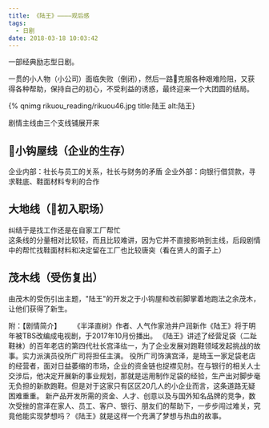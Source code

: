 ```yaml
---
title: 《陆王》————观后感
tags:
  - 日剧
date: 2018-03-18 10:03:42
---
```

一部经典励志型日剧。  

一贯的小人物（小公司）面临失败（倒闭），然后一路克服各种艰难险阻，又获得各种帮助，保持自己的初心，不受利益的诱惑，最终迎来一个大团圆的结局。

<!--more-->
{% qnimg rikuou_reading/rikuou46.jpg title:陆王 alt:陆王}

剧情主线由三个支线铺展开来

小钩屋线（企业的生存）
---
企业内部：社长与员工的关系，社长与财务的矛盾
企业外部：向银行借贷款，寻求鞋底、鞋面材料专利的合作

大地线（初入职场）
---
纠结于是找工作还是在自家工厂帮忙  
这条线的分量相对比较轻，而且比较难讲，因为它并不直接影响到主线，后段剧情中的帮忙找鞋面材料和决定留在工厂也比较唐突（看在贤人的面子上）

茂木线（受伤复出）
---
由茂木的受伤引出主题，"陆王"的开发之于小钩屋和改前脚掌着地跑法之余茂木，让他们获得了新生。



附：【剧情简介】
　　《半泽直树》作者、人气作家池井户润新作《陆王》将于明年被TBS改编成电视剧，于2017年10月份播出。
《陆王》讲述了经营足袋（二趾鞋袜）的百年老店的第四代社长宫泽纮一，为了企业发展对跑鞋领域发起挑战的故事。实力派演员役所广司将担任主演。
役所广司饰演宫泽，是琦玉一家足袋老店的经营者，面对日益萎缩的市场，企业的资金链也捉襟见肘。在与银行的相关人士交涉后，他决定开展新的事业规划，那就是运用制作足袋的经验，生产出对脚步毫无负担的新款跑鞋。但是对于这家只有区区20几人的小企业而言，这条道路无疑困难重重。
新产品开发所需的资金、人才、创意以及与国外知名品牌的竞争，数次受挫的宫泽在家人、员工、客户、银行、朋友们的帮助下，一步步闯过难关，究竟他能实现梦想吗？《陆王》就是这样一个充满了梦想与热血的故事。